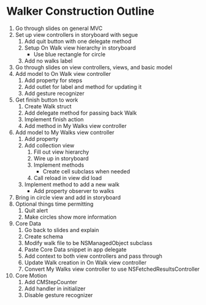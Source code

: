 # Walker Construction Outline

1. Go through slides on general MVC
2. Set up view controllers in storyboard with segue
	1. Add quit button with one delegate method
	2. Setup On Walk view hierarchy in storyboard
		- Use blue rectangle for circle
	3. Add no walks label
3. Go through slides on view controllers, views, and basic model
4. Add model to On Walk view controller
	1. Add property for steps
	2. Add outlet for label and method for updating it
	3. Add gesture recognizer
5. Get finish button to work
	1. Create Walk struct
	2. Add delegate method for passing back Walk
	3. Implement finish action
	4. Add method in My Walks view controller
6. Add model to My Walks view controller
	1. Add property
	2. Add collection view
		1. Fill out view hierarchy
		2. Wire up in storyboard
		3. Implement methods
			- Create cell subclass when needed
		4. Call reload in view did load
	3. Implement method to add a new walk
		- Add property observer to walks
7. Bring in circle view and add in storyboard
8. Optional things time permitting
	1. Quit alert
	2. Make circles show more information
9. Core Data
	1. Go back to slides and explain
	2. Create schema
	3. Modify walk file to be NSManagedObject subclass
	4. Paste Core Data snippet in app delegate
	5. Add context to both view controllers and pass through
	6. Update Walk creation in On Walk view controller
	7. Convert My Walks view controller to use NSFetchedResultsController
10. Core Motion
	1. Add CMStepCounter
	2. Add handler in initializer
	3. Disable gesture recognizer